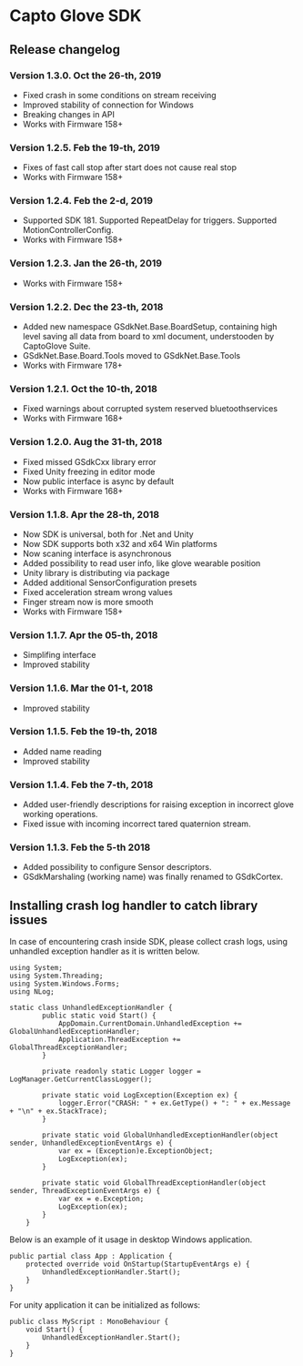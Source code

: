 # Capto Glove SDK

## Release changelog

### Version 1.3.0. Oct the 26-th, 2019

- Fixed crash in some conditions on stream receiving
- Improved stability of connection for Windows
- Breaking changes in API
- Works with Firmware 158+

### Version 1.2.5. Feb the 19-th, 2019

- Fixes of fast call stop after start does not cause real stop
- Works with Firmware 158+

### Version 1.2.4. Feb the 2-d, 2019

- Supported SDK 181. Supported RepeatDelay for triggers. Supported MotionControllerConfig.
- Works with Firmware 158+

### Version 1.2.3. Jan the 26-th, 2019

- Works with Firmware 158+

### Version 1.2.2. Dec the 23-th, 2018

- Added new namespace GSdkNet.Base.BoardSetup, containing high level saving all data from board to xml document, understooden by CaptoGlove Suite.
- GSdkNet.Base.Board.Tools moved to GSdkNet.Base.Tools
- Works with Firmware 178+

### Version 1.2.1. Oct the 10-th, 2018

- Fixed warnings about corrupted system reserved bluetoothservices
- Works with Firmware 168+

### Version 1.2.0. Aug the 31-th, 2018

- Fixed missed GSdkCxx library error
- Fixed Unity freezing in editor mode
- Now public interface is async by default
- Works with Firmware 168+

### Version 1.1.8. Apr the 28-th, 2018

- Now SDK is universal, both for .Net and Unity
- Now SDK supports both x32 and x64 Win platforms
- Now scaning interface is asynchronous
- Added possibility to read user info, like glove wearable position
- Unity library is distributing via package
- Added additional SensorConfiguration presets
- Fixed acceleration stream wrong values
- Finger stream now is more smooth
- Works with Firmware 158+

### Version 1.1.7. Apr the 05-th, 2018

- Simplifing interface
- Improved stability

### Version 1.1.6. Mar the 01-t, 2018

- Improved stability

### Version 1.1.5. Feb the 19-th, 2018

- Added name reading
- Improved stability

### Version 1.1.4. Feb the 7-th, 2018

- Added user-friendly descriptions for raising exception in incorrect glove working operations.
- Fixed issue with incoming incorrect tared quaternion stream.

### Version 1.1.3. Feb the 5-th 2018

- Added possibility to configure Sensor descriptors.
- GSdkMarshaling (working name) was finally renamed to GSdkCortex.

## Installing crash log handler to catch library issues

In case of encountering crash inside SDK, please collect crash logs, using unhandled exception handler as it is written below. 

```
using System;
using System.Threading;
using System.Windows.Forms;
using NLog;

static class UnhandledExceptionHandler {
        public static void Start() {
            AppDomain.CurrentDomain.UnhandledException += GlobalUnhandledExceptionHandler;
            Application.ThreadException += GlobalThreadExceptionHandler;
        }

        private readonly static Logger logger = LogManager.GetCurrentClassLogger();

        private static void LogException(Exception ex) {
            logger.Error("CRASH: " + ex.GetType() + ": " + ex.Message + "\n" + ex.StackTrace);
        }

        private static void GlobalUnhandledExceptionHandler(object sender, UnhandledExceptionEventArgs e) {
            var ex = (Exception)e.ExceptionObject;
            LogException(ex);
        }

        private static void GlobalThreadExceptionHandler(object sender, ThreadExceptionEventArgs e) {
            var ex = e.Exception;
            LogException(ex);
        }
    }
```

Below is an example of it usage in desktop Windows application.

```
public partial class App : Application {
	protected override void OnStartup(StartupEventArgs e) {
		UnhandledExceptionHandler.Start();
	}
}
```

For unity application it can be initialized as follows:

```
public class MyScript : MonoBehaviour {
    void Start() {
    	UnhandledExceptionHandler.Start();
    }
}
```